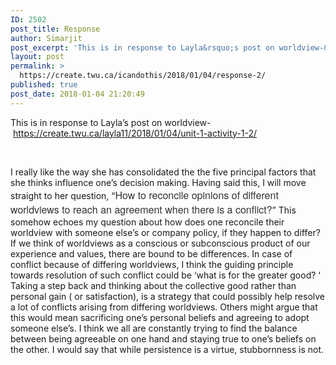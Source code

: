 ```yaml
---
ID: 2502
post_title: Response
author: Simarjit
post_excerpt: 'This is in response to Layla&rsquo;s post on worldview-&nbsp;https://create.twu.ca/layla11/2018/01/04/unit-1-activity-1-2/ &nbsp; I really like the way she has consolidated the the five principal factors that she thinks influence one&rsquo;s decision making. Having said this, I will move straight to her question, &ldquo;How to reconcile opinions of different worldviews to reach an agreement when there is a [&hellip;]'
layout: post
permalink: >
  https://create.twu.ca/icandothis/2018/01/04/response-2/
published: true
post_date: 2018-01-04 21:20:49
---
```

This is in response to Layla&#8217;s post on worldview- https://create.twu.ca/layla11/2018/01/04/unit-1-activity-1-2/

&nbsp;

I really like the way she has consolidated the the five principal factors that she thinks influence one&#8217;s decision making. Having said this, I will move straight to her question, &#8220;<span style="float: none;background-color: transparent;color: #333333;font-family: 'Libre Franklin','Helvetica Neue',helvetica,arial,sans-serif;font-size: 16px;font-style: normal;font-variant: normal;font-weight: 400;letter-spacing: normal;text-align: left;text-decoration: none;text-indent: 0px">How to reconcile opinions of different worldviews to reach an agreement when there is a conflict?</span>&#8221; This somehow echoes my question about how does one reconcile their worldview with someone else&#8217;s or company policy, if they happen to differ? If we think of worldviews as a conscious or subconscious product of our experience and values, there are bound to be differences. In case of conflict because of differing worldviews, I think the guiding principle towards resolution of such conflict could be &#8216;what is for the greater good? &#8216;  Taking a step back and thinking about the collective good rather than personal gain ( or satisfaction), is a strategy that could possibly help resolve a lot of conflicts arising from differing worldviews. Others might argue that this would mean sacrificing one&#8217;s personal beliefs and agreeing to adopt someone else&#8217;s. I think we all are constantly trying to find the balance between being agreeable on one hand and staying true to one&#8217;s beliefs on the other. I would say that while persistence is a virtue, stubbornness is not.